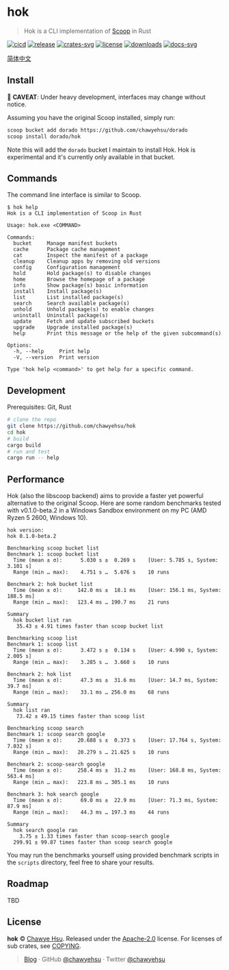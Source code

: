 # hok

> Hok is a CLI implementation of [Scoop](https://scoop.sh/) in Rust

[![cicd][cicd-badge]][cicd]
[![release][release-badge]][releases]
[![crates-svg]][crates-url]
[![license][license-badge]](LICENSE)
[![downloads][downloads-badge]][releases]
[![docs-svg]][docs-url]

[简体中文]

## Install

🚧 **CAVEAT**: Under heavy development, interfaces may change without notice.

Assuming you have the original Scoop installed, simply run:

```sh
scoop bucket add dorado https://github.com/chawyehsu/dorado
scoop install dorado/hok
```

Note this will add the `dorado` bucket I maintain to install Hok. Hok is experimental and it's currently only available in that bucket.

## Commands

The command line interface is similar to Scoop.

```
$ hok help
Hok is a CLI implementation of Scoop in Rust

Usage: hok.exe <COMMAND>

Commands:
  bucket     Manage manifest buckets
  cache      Package cache management
  cat        Inspect the manifest of a package
  cleanup    Cleanup apps by removing old versions
  config     Configuration management
  hold       Hold package(s) to disable changes
  home       Browse the homepage of a package
  info       Show package(s) basic information
  install    Install package(s)
  list       List installed package(s)
  search     Search available package(s)
  unhold     Unhold package(s) to enable changes
  uninstall  Uninstall package(s)
  update     Fetch and update subscribed buckets
  upgrade    Upgrade installed package(s)
  help       Print this message or the help of the given subcommand(s)

Options:
  -h, --help     Print help
  -V, --version  Print version

Type 'hok help <command>' to get help for a specific command.
```

## Development

Prerequisites: Git, Rust

```sh
# clone the repo
git clone https://github.com/chawyehsu/hok
cd hok
# build
cargo build
# run and test
cargo run -- help
```

## Performance

Hok (also the libscoop backend) aims to provide a faster yet powerful alternative
to the original Scoop. Here are some random benchmarks tested with v0.1.0-beta.2
in a Windows Sandbox environment on my PC (AMD Ryzen 5 2600, Windows 10).

```
hok version:
hok 0.1.0-beta.2

Benchmarking scoop bucket list
Benchmark 1: scoop bucket list
  Time (mean ± σ):      5.030 s ±  0.269 s    [User: 5.785 s, System: 3.101 s]
  Range (min … max):    4.751 s …  5.676 s    10 runs

Benchmark 2: hok bucket list
  Time (mean ± σ):     142.0 ms ±  18.1 ms    [User: 156.1 ms, System: 188.5 ms]
  Range (min … max):   123.4 ms … 190.7 ms    21 runs

Summary
  hok bucket list ran
   35.43 ± 4.91 times faster than scoop bucket list

Benchmarking scoop list
Benchmark 1: scoop list
  Time (mean ± σ):      3.472 s ±  0.134 s    [User: 4.990 s, System: 2.005 s]
  Range (min … max):    3.285 s …  3.660 s    10 runs

Benchmark 2: hok list
  Time (mean ± σ):      47.3 ms ±  31.6 ms    [User: 14.7 ms, System: 39.7 ms]
  Range (min … max):    33.1 ms … 256.0 ms    68 runs

Summary
  hok list ran
   73.42 ± 49.15 times faster than scoop list

Benchmarking scoop search
Benchmark 1: scoop search google
  Time (mean ± σ):     20.688 s ±  0.373 s    [User: 17.764 s, System: 7.032 s]
  Range (min … max):   20.279 s … 21.625 s    10 runs

Benchmark 2: scoop-search google
  Time (mean ± σ):     258.4 ms ±  31.2 ms    [User: 168.8 ms, System: 563.4 ms]
  Range (min … max):   223.8 ms … 305.1 ms    10 runs

Benchmark 3: hok search google
  Time (mean ± σ):      69.0 ms ±  22.9 ms    [User: 71.3 ms, System: 87.9 ms]
  Range (min … max):    44.3 ms … 197.3 ms    44 runs

Summary
  hok search google ran
    3.75 ± 1.33 times faster than scoop-search google
  299.91 ± 99.87 times faster than scoop search google
```

You may run the benchmarks yourself using provided benchmark scripts in the
`scripts` directory, feel free to share your results.

## Roadmap

TBD

## License

**hok** © [Chawye Hsu](https://github.com/chawyehsu). Released under the [Apache-2.0](LICENSE) license.
For licenses of sub crates, see [COPYING](COPYING).

> [Blog](https://chawyehsu.com) · GitHub [@chawyehsu](https://github.com/chawyehsu) · Twitter [@chawyehsu](https://twitter.com/chawyehsu)

[cicd-badge]: https://github.com/chawyehsu/hok/workflows/CICD/badge.svg
[cicd]: https://github.com/chawyehsu/hok/actions/workflows/cicd.yml
[release-badge]: https://img.shields.io/github/v/release/chawyehsu/hok
[releases]: https://github.com/chawyehsu/hok/releases/latest
[crates-svg]: https://img.shields.io/crates/v/libscoop.svg
[crates-url]: https://crates.io/crates/libscoop
[license-badge]: https://img.shields.io/github/license/chawyehsu/hok
[downloads-badge]: https://img.shields.io/github/downloads/chawyehsu/hok/total
[docs-svg]: https://docs.rs/libscoop/badge.svg
[docs-url]: https://docs.rs/libscoop
[简体中文]: https://chawyehsu.com/blog/reimplementing-scoop-in-rust
